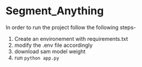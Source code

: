 # Segment_Anything

In order to run the project follow the following steps-
1. Create an environement with requirements.txt
2. modify the .env file accordingly
3. download sam model weight
4. run ```python app.py```
